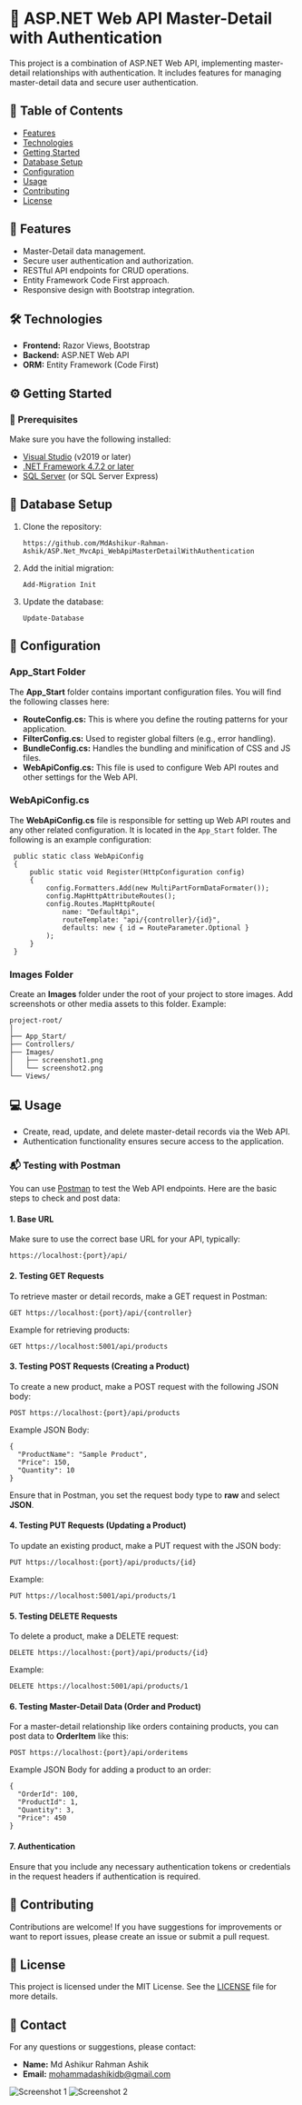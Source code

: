 <h1>🔑 ASP.NET  Web API Master-Detail with Authentication</h1>

<p>This project is a combination of ASP.NET   Web API, implementing master-detail relationships with authentication. It includes features for managing master-detail data and secure user authentication.</p>

<h2>📑 Table of Contents</h2>
<ul>
  <li><a href="#features">Features</a></li>
  <li><a href="#technologies">Technologies</a></li>
  <li><a href="#getting-started">Getting Started</a></li>
  <li><a href="#database-setup">Database Setup</a></li>
  <li><a href="#configuration">Configuration</a></li> <!-- Added Configuration section -->
  <li><a href="#usage">Usage</a></li>
  <li><a href="#contributing">Contributing</a></li>
  <li><a href="#license">License</a></li>
</ul>

<h2 id="features">🚀 Features</h2>
<ul>
  <li>Master-Detail data management.</li>
  <li>Secure user authentication and authorization.</li>
  <li>RESTful API endpoints for CRUD operations.</li>
  <li>Entity Framework Code First approach.</li>
  <li>Responsive design with Bootstrap integration.</li>
</ul>

<h2 id="technologies">🛠️ Technologies</h2>
<ul>
  <li><strong>Frontend:</strong> Razor Views, Bootstrap</li>
  <li><strong>Backend:</strong> ASP.NET Web API</li>
  <li><strong>ORM:</strong> Entity Framework (Code First)</li>
</ul>

<h2 id="getting-started">⚙️ Getting Started</h2>

<h3>🔧 Prerequisites</h3>
<p>Make sure you have the following installed:</p>
<ul>
  <li><a href="https://visualstudio.microsoft.com/" target="_blank">Visual Studio</a> (v2019 or later)</li>
  <li><a href="https://dotnet.microsoft.com/download" target="_blank">.NET Framework 4.7.2 or later</a></li>
  <li><a href="https://www.microsoft.com/en-us/sql-server/sql-server-downloads" target="_blank">SQL Server</a> (or SQL Server Express)</li>
</ul>

<h2 id="database-setup">📂 Database Setup</h2>
<ol>
  <li>Clone the repository:</li>
  <pre><code>https://github.com/MdAshikur-Rahman-Ashik/ASP.Net_MvcApi_WebApiMasterDetailWithAuthentication</code></pre>
  


  <li>Add the initial migration:</li>
  <pre><code>Add-Migration Init</code></pre>

  <li>Update the database:</li>
  <pre><code>Update-Database</code></pre>
</ol>

<h2 id="configuration">🔧 Configuration</h2>
<h3>App_Start Folder</h3>
<p>
  The <strong>App_Start</strong> folder contains important configuration files. You will find the following classes here:
</p>
<ul>
  <li><strong>RouteConfig.cs:</strong> This is where you define the routing patterns for your application.</li>
  <li><strong>FilterConfig.cs:</strong> Used to register global filters (e.g., error handling).</li>
  <li><strong>BundleConfig.cs:</strong> Handles the bundling and minification of CSS and JS files.</li>
  <li><strong>WebApiConfig.cs:</strong> This file is used to configure Web API routes and other settings for the Web API.</li>
</ul>

<h3>WebApiConfig.cs</h3>
<p>The <strong>WebApiConfig.cs</strong> file is responsible for setting up Web API routes and any other related configuration. It is located in the <code>App_Start</code> folder. The following is an example configuration:</p>
<pre><code> public static class WebApiConfig
 {
     public static void Register(HttpConfiguration config)
     {
         config.Formatters.Add(new MultiPartFormDataFormater());
         config.MapHttpAttributeRoutes();
         config.Routes.MapHttpRoute(
             name: "DefaultApi",
             routeTemplate: "api/{controller}/{id}",
             defaults: new { id = RouteParameter.Optional }
         );
     }
 }
</code></pre>


<h3>Images Folder</h3>
<p>Create an <strong>Images</strong> folder under the root of your project to store images. Add screenshots or other media assets to this folder. Example:</p>
<pre><code>project-root/
│
├── App_Start/
├── Controllers/
├── Images/   <!-- Create this folder -->
│   ├── screenshot1.png
│   └── screenshot2.png
└── Views/
</code></pre>

<h2 id="usage">💻 Usage</h2>
<ul>
  <li>Create, read, update, and delete master-detail records via the Web API.</li>
  <li>Authentication functionality ensures secure access to the application.</li>
</ul>

<h3>📬 Testing with Postman</h3>
<p>You can use <a href="https://www.postman.com/" target="_blank">Postman</a> to test the Web API endpoints. Here are the basic steps to check and post data:</p>

<h4>1. Base URL</h4>
<p>Make sure to use the correct base URL for your API, typically:</p>
<pre><code>https://localhost:{port}/api/</code></pre>

<h4>2. Testing GET Requests</h4>
<p>To retrieve master or detail records, make a GET request in Postman:</p>
<pre><code>GET https://localhost:{port}/api/{controller}</code></pre>
<p>Example for retrieving products:</p>
<pre><code>GET https://localhost:5001/api/products</code></pre>

<h4>3. Testing POST Requests (Creating a Product)</h4>
<p>To create a new product, make a POST request with the following JSON body:</p>
<pre><code>POST https://localhost:{port}/api/products</code></pre>
<p>Example JSON Body:</p>
<pre><code>{
  "ProductName": "Sample Product",
  "Price": 150,
  "Quantity": 10
}
</code></pre>
<p>Ensure that in Postman, you set the request body type to <strong>raw</strong> and select <strong>JSON</strong>.</p>

<h4>4. Testing PUT Requests (Updating a Product)</h4>
<p>To update an existing product, make a PUT request with the JSON body:</p>
<pre><code>PUT https://localhost:{port}/api/products/{id}</code></pre>
<p>Example:</p>
<pre><code>PUT https://localhost:5001/api/products/1</code></pre>

<h4>5. Testing DELETE Requests</h4>
<p>To delete a product, make a DELETE request:</p>
<pre><code>DELETE https://localhost:{port}/api/products/{id}</code></pre>
<p>Example:</p>
<pre><code>DELETE https://localhost:5001/api/products/1</code></pre>

<h4>6. Testing Master-Detail Data (Order and Product)</h4>
<p>For a master-detail relationship like orders containing products, you can post data to <strong>OrderItem</strong> like this:</p>
<pre><code>POST https://localhost:{port}/api/orderitems</code></pre>
<p>Example JSON Body for adding a product to an order:</p>
<pre><code>{
  "OrderId": 100,
  "ProductId": 1,
  "Quantity": 3,
  "Price": 450
}
</code></pre>

<h4>7. Authentication</h4>
<p>Ensure that you include any necessary authentication tokens or credentials in the request headers if authentication is required.</p>





<h2 id="contributing">🤝 Contributing</h2>
<p>Contributions are welcome! If you have suggestions for improvements or want to report issues, please create an issue or submit a pull request.</p>

<h2 id="license">📝 License</h2>
<p>This project is licensed under the MIT License. See the <a href="LICENSE" target="_blank">LICENSE</a> file for more details.</p>

<h2>📧 Contact</h2>
<p>For any questions or suggestions, please contact:</p>
<ul>
  <li><strong>Name:</strong> Md Ashikur Rahman Ashik</li>
  <li><strong>Email:</strong> <a href="mailto:mohammadashikidb@gmail.com">mohammadashikidb@gmail.com</a></li>
</ul>



![Screenshot 1](https://github.com/user-attachments/assets/0874c21d-dbf3-44c8-895d-c9297828e4c1)
![Screenshot 2](https://github.com/user-attachments/assets/04ca245d-8aad-4d24-9752-7aea3a40137d)
